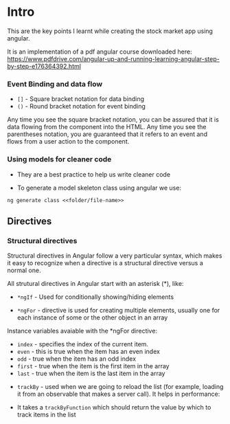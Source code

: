 # Intro

This are the key points I learnt while creating the stock market app using angular.

It is an implementation of a pdf angular course downloaded here: https://www.pdfdrive.com/angular-up-and-running-learning-angular-step-by-step-e176364392.html

### Event Binding and data flow

- `[]` - Square bracket notation for data binding
- `()` - Round bracket notation for event binding

Any time you see the square bracket notation, you can be
assured that it is data flowing from the component into the HTML. Any time you see
the parentheses notation, you are guaranteed that it refers to an event and flows from
a user action to the component.

### Using models for cleaner code

- They are a best practice to help us write cleaner code

- To generate a model skeleton class using angular we use:

`ng generate class <<folder/file-name>>`

## Directives

### Structural directives

Structural directives in Angular follow a very particular syntax, which makes it easy
to recognize when a directive is a structural directive versus a normal one.

All strutural
directives in Angular start with an asterisk (\*), like:

- `*ngIf` - Used for conditionally showing/hiding elements

- `*ngFor` - directive is used for creating multiple elements, usually one for each instance of
  some or the other object in an array

Instance variables avaiable with the \*ngFor directive:

- `index` - specifies the index of the current item.
- `even` - this is true when the item has an even index
- `odd` - true when the item has an odd index
- `first` - true when the item is the first item in the array
- `last` - true when the item is the last item in the array

* `trackBy` - used when we are going to reload the list (for example, loading it from an
  observable that makes a server call). It helps in
  performance:

- It takes a `trackByFunction` which should return the value by which to track items in the list
